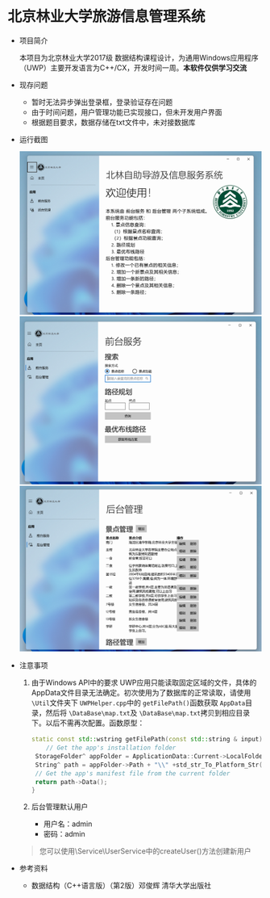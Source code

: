 # 北京林业大学旅游信息管理系统

* 项目简介

  本项目为北京林业大学2017级 数据结构课程设计，为通用Windows应用程序（UWP）主要开发语言为C++/CX，开发时间一周。**本软件仅供学习交流**
* 现存问题

  * 暂时无法异步弹出登录框，登录验证存在问题
  * 由于时间问题，用户管理功能已实现接口，但未开发用户界面
  * 根据题目要求，数据存储在txt文件中，未对接数据库
* 运行截图

  ![1.png](README.assets/1.png)
  ![2.png](README.assets/2.png)
  ![3.png](README.assets/3.png)


* 注意事项

  1. 由于Windows API中的要求 UWP应用只能读取固定区域的文件，具体的AppData文件目录无法确定。初次使用为了数据库的正常读取，请使用 `\Util`文件夹下 `UWPHelper.cpp`中的 `getFilePath()`函数获取 `AppData`目录，然后将 `\DataBase\map.txt`及 `\DataBase\map.txt`拷贝到相应目录下。以后不需再次配置。函数原型：

     ```c++
     static const std::wstring getFilePath(const std::string & input) {
         // Get the app's installation folder
      StorageFolder^ appFolder = ApplicationData::Current->LocalFolder;
      String^ path = appFolder->Path + "\\" +std_str_To_Platform_Str(input);
      // Get the app's manifest file from the current folder
      return path->Data();
     }
     ```
  2. 后台管理默认用户

     * 用户名：admin
     * 密码：admin

  > 您可以使用\Service\UserService中的createUser()方法创建新用户
  >
* 参考资料

  * 数据结构（C++语言版）（第2版）邓俊辉 清华大学出版社
